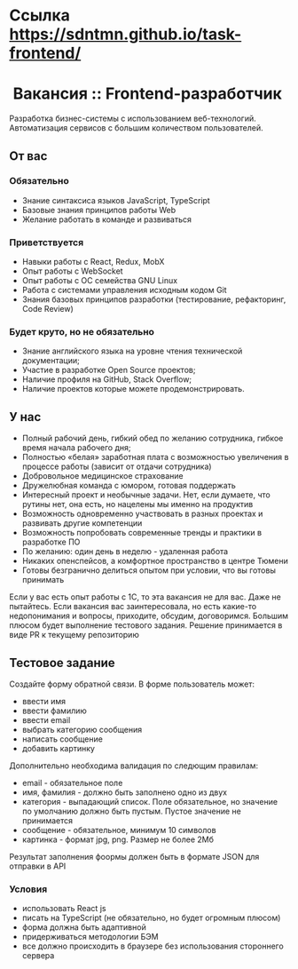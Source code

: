 # Ссылка https://sdntmn.github.io/task-frontend/

#  Вакансия :: Frontend-разработчик

Разработка бизнес-системы с использованием веб-технологий. Автоматизация сервисов с большим количеством пользователей.

## От вас

### Обязательно

- Знание синтаксиса языков JavaScript, TypeScript
- Базовые знания принципов работы Web
- Желание работать в команде и развиваться

### Приветствуется

- Навыки работы с React, Redux, MobX
- Опыт работы с WebSocket
- Опыт работы с ОС семейства GNU Linux
- Работа с системами управления исходным кодом Git
- Знания базовых принципов разработки (тестирование, рефакторинг, Code Review)

### Будет круто, но не обязательно

- Знание английского языка на уровне чтения технической документации;
- Участие в разработке Open Source проектов;
- Наличие профиля на GitHub, Stack Overflow;
- Наличие проектов которые можете продемонстрировать.

## У нас

- Полный рабочий день, гибкий обед по желанию сотрудника, гибкое время начала рабочего дня;
- Полностью «белая» заработная плата с возможностью увеличения в процессе работы (зависит от отдачи сотрудника)
- Добровольное медицинское страхование
- Дружелюбная команда с юмором, готовая поддержать
- Интересный проект и необычные задачи. Нет, если думаете, что рутины нет, она есть, но нацелены мы именно на продуктив
- Возможность одновременно участвовать в разных проектах и развивать другие компетенции
- Возможность попробовать современные тренды и практики в разработке ПО
- По желанию: один день в неделю - удаленная работа
- Никаких опенспейсов, а комфортное пространство в центре Тюмени
- Готовы безгранично делиться опытом при условии, что вы готовы принимать

Если у вас есть опыт работы с 1С, то эта вакансия не для вас. Даже не пытайтесь. Если вакансия вас заинтересовала, но есть какие-то недопонимания и вопросы, приходите, обсудим, договоримся.
Большим плюсом будет выполнение тестового задания. Решение принимается в виде PR к текущему репозиторию

## Тестовое задание

Создайте форму обратной связи.
В форме пользователь может:

- ввести имя
- ввести фамилию
- ввести email
- выбрать категорию сообщения
- написать сообщение
- добавить картинку

Дополнительно необходима валидация по следющим правилам:

- email - обязательное поле
- имя, фамилия - должно быть заполнено одно из двух
- категория - выпадающий список. Поле обязательное, но значение по умолчанию должно быть пустым. Пустое значение не принимается
- сообщение - обязательное, минимум 10 символов
- картинка - формат jpg, png. Размер не более 2Мб

Результат заполнения фоормы должен быть в формате JSON для отправки в API

### Условия

- использовать React js
- писать на TypeScript (не обязательно, но будет огромным плюсом)
- форма должна быть адаптивной
- придерживаться методологии БЭМ
- все должно происходить в браузере без использования стороннего сервера
